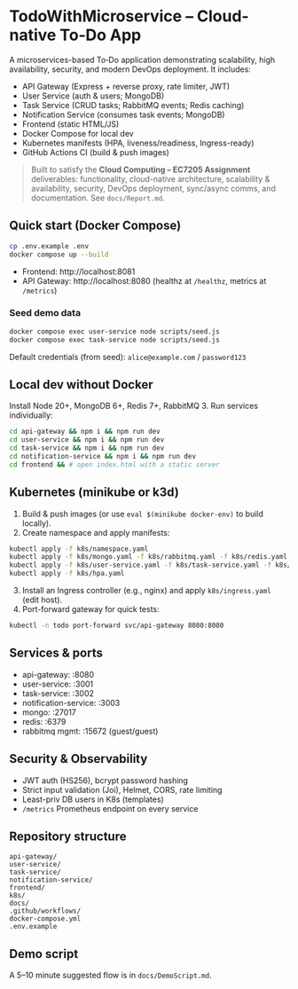# TodoWithMicroservice – Cloud-native To‑Do App

A microservices-based To‑Do application demonstrating scalability, high availability, security, and modern DevOps deployment. It includes:
- API Gateway (Express + reverse proxy, rate limiter, JWT)
- User Service (auth & users; MongoDB)
- Task Service (CRUD tasks; RabbitMQ events; Redis caching)
- Notification Service (consumes task events; MongoDB)
- Frontend (static HTML/JS)
- Docker Compose for local dev
- Kubernetes manifests (HPA, liveness/readiness, Ingress-ready)
- GitHub Actions CI (build & push images)

> Built to satisfy the **Cloud Computing – EC7205 Assignment** deliverables: functionality, cloud-native architecture, scalability & availability, security, DevOps deployment, sync/async comms, and documentation. See `docs/Report.md`.

## Quick start (Docker Compose)

```bash
cp .env.example .env
docker compose up --build
```

- Frontend: http://localhost:8081
- API Gateway: http://localhost:8080 (healthz at `/healthz`, metrics at `/metrics`)

### Seed demo data
```bash
docker compose exec user-service node scripts/seed.js
docker compose exec task-service node scripts/seed.js
```

Default credentials (from seed): `alice@example.com` / `password123`

## Local dev without Docker
Install Node 20+, MongoDB 6+, Redis 7+, RabbitMQ 3. Run services individually:
```bash
cd api-gateway && npm i && npm run dev
cd user-service && npm i && npm run dev
cd task-service && npm i && npm run dev
cd notification-service && npm i && npm run dev
cd frontend && # open index.html with a static server
```

## Kubernetes (minikube or k3d)

1. Build & push images (or use `eval $(minikube docker-env)` to build locally).
2. Create namespace and apply manifests:
```bash
kubectl apply -f k8s/namespace.yaml
kubectl apply -f k8s/mongo.yaml -f k8s/rabbitmq.yaml -f k8s/redis.yaml
kubectl apply -f k8s/user-service.yaml -f k8s/task-service.yaml -f k8s/notification-service.yaml -f k8s/api-gateway.yaml
kubectl apply -f k8s/hpa.yaml
```
3. Install an Ingress controller (e.g., nginx) and apply `k8s/ingress.yaml` (edit host).
4. Port-forward gateway for quick tests:
```bash
kubectl -n todo port-forward svc/api-gateway 8080:8080
```

## Services & ports
- api-gateway: :8080
- user-service: :3001
- task-service: :3002
- notification-service: :3003
- mongo: :27017
- redis: :6379
- rabbitmq mgmt: :15672 (guest/guest)

## Security & Observability
- JWT auth (HS256), bcrypt password hashing
- Strict input validation (Joi), Helmet, CORS, rate limiting
- Least-priv DB users in K8s (templates)
- `/metrics` Prometheus endpoint on every service

## Repository structure
```
api-gateway/
user-service/
task-service/
notification-service/
frontend/
k8s/
docs/
.github/workflows/
docker-compose.yml
.env.example
```

## Demo script
A 5–10 minute suggested flow is in `docs/DemoScript.md`.

